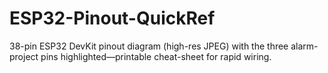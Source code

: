 # ESP32-Pinout-QuickRef
38-pin ESP32 DevKit pinout diagram (high-res JPEG) with the three alarm-project pins highlighted—printable cheat-sheet for rapid wiring.
